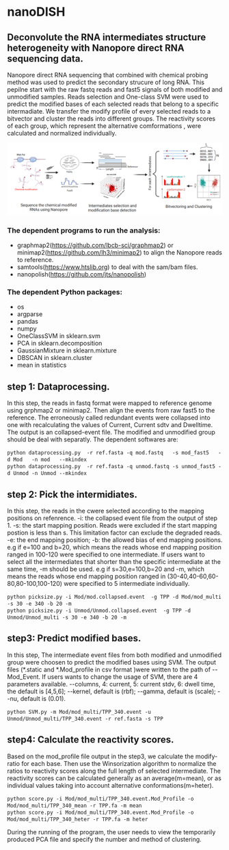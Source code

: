 # nanoDISH
## Deconvolute the RNA intermediates structure heterogeneity with Nanopore direct RNA sequencing data.
Nanopore direct RNA sequencing that combined with chemical probing method was used to predict the secondary strucure of long RNA. This pepilne start with the raw fastq reads and fast5 signals of both modified and unmodified samples. Reads selection and One-class SVM were used to predict the modified bases of each selected reads that belong to a specific intermadiate. We transfer the modify profile of every selected reads to a bitvector and cluster the reads into different groups. The reactivity scores of each group, which represent the alternative comformations , were calculated and normalized individually. 

![flow](docs\Figures\Flow.png)

### The dependent programs to run the analysis:
- graphmap2(https://github.com/lbcb-sci/graphmap2) or minimap2(https://github.com/lh3/minimap2) to align the Nanopore reads to reference.
- samtools(https://www.htslib.org) to deal with the sam/bam files.
- nanopolish(https://github.com/jts/nanopolish)


### The dependent Python packages:
- os
- argparse
- pandas
- numpy
- OneClassSVM in sklearn.svm
- PCA in sklearn.decomposition 
- GaussianMixture in sklearn.mixture
- DBSCAN in sklearn.cluster
- mean in statistics


step 1: Dataprocessing.
--------------------------------------------
In this step, the reads in fastq format were mapped to reference genome using grphmap2 or minimap2. Then align the events from raw fast5 to the reference. The erroneously called redundant events were collapsed into one with recalculating the values of Current, Current sdtv and Dwelltime. The output is an collapsed-event file. The modified and unmodified group should be deal with separatly. The dependent softwares are:

```
python dataprocessing.py  -r ref.fasta -q mod.fastq   -s mod_fast5   -d Mod   -n mod   --mkindex
python dataprocessing.py  -r ref.fasta -q unmod.fastq -s unmod_fast5 -d Unmod -n Unmod --mkindex
```

step 2: Pick the intermidiates. 
-------------------------------
In this step, the reads in the cwere selected according to the mapping positions on refenrence. -i: the collapsed event file from the output of step 1. -s: the start mapping position. Reads were excluded if the start mapping postion is less than s. This limitation factor can exclude the degraded reads. -e: the end mapping position; -b: the allowed bias of end mapping positions. e.g if e=100 and b=20, which means the reads whose end mapping position ranged in 100-120 were specified to one intermediate.  If users want to select all the intermediates that shorter than the specific intermediate at the same time, -m should be used. e.g if s=30,e=100,b=20 and -m, which means the reads whose end mapping position ranged in (30-40,40-60,60-80,80-100,100-120) were specified to 5 intermediate individually.

```
python picksize.py -i Mod/mod.collapsed.event  -g TPP -d Mod/mod_multi -s 30 -e 340 -b 20 -m
python picksize.py -i Unmod/Unmod.collapsed.event  -g TPP -d Unmod/Unmod_multi -s 30 -e 340 -b 20 -m
```

step3: Predict modified bases.
--------------------------------------------
In this step, The intermediate event files from both modified and unmodified group were choosen to predict the modified bases using SVM. The output files (*.static and *.Mod_profile in csv format )were written to the path of --Mod_Event. If users wants to change the usage of SVM, there are 4 parameters available. --columns, 4: current, 5: current stdv, 6: dwell time, the default is [4,5,6]; --kernel, default is (rbf); --gamma, default is (scale); --nu, default is (0.01).

```
python SVM.py -m Mod/mod_multi/TPP_340.event -u Unmod/Unmod_multi/TPP_340.event -r ref.fasta -s TPP
```

step4: Calculate the reactivity scores.
--------------------------------------------
Based on the mod_profile file output in the step3, we calculate the modify-ratio for each base. Then use the Winsorization algorithm to normalize the ratios to reactivity scores along the full length of selected intermediate. The reactivity scores can be calculated generally as an average(m=mean), or as individual values taking into account alternative conformations(m=heter). 
```
python score.py -i Mod/mod_multi/TPP_340.event.Mod_Profile -o Mod/mod_multi/TPP_340_mean -r TPP.fa -m mean
python score.py -i Mod/mod_multi/TPP_340.event.Mod_Profile -o Mod/mod_multi/TPP_340_heter -r TPP.fa -m heter
```
During the running of the program, the user needs to view the temporarily produced PCA file and specify the number and method of clustering.

